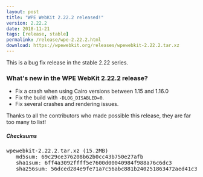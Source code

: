 ```yaml
---
layout: post
title: "WPE WebKit 2.22.2 released!"
version: 2.22.2
date: 2018-11-21
tags: [release, stable]
permalink: /release/wpe-2.22.2.html
download: https://wpewebkit.org/releases/wpewebkit-2.22.2.tar.xz
---
```


This is a bug fix release in the stable 2.22 series.

### What's new in the WPE WebKit 2.22.2 release?

- Fix a crash when using Cairo versions between 1.15 and 1.16.0
- Fix the build with `-DLOG_DISABLED=0`.
- Fix several crashes and rendering issues.

Thanks to all the contributors who made possible this release, they
are far too many to list!

##### Checksums

<pre>
wpewebkit-2.22.2.tar.xz (15.2MB)
   md5sum: 69c29ce376208b62b0cc43b750e27afb
   sha1sum: 6ff4a3092ffff5e7600d00040984f988a76c6dc3
   sha256sum: 56dced284e9fe71a7c56abc881b240251863472aed41c3e32ee3b071c21e56a9
</pre>
